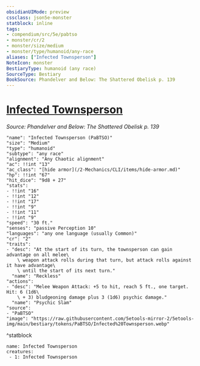 ```yaml
---
obsidianUIMode: preview
cssclass: json5e-monster
statblock: inline
tags:
- compendium/src/5e/pabtso
- monster/cr/2
- monster/size/medium
- monster/type/humanoid/any-race
aliases: ["Infected Townsperson"]
NoteIcon: monster
BestiaryType: humanoid (any race)
SourceType: Bestiary
BookSource: Phandelver and Below: The Shattered Obelisk p. 139
---
```

# [Infected Townsperson](2-Mechanics/CLI/bestiary/humanoid/infected-townsperson-pabtso.md)
*Source: Phandelver and Below: The Shattered Obelisk p. 139*  

```statblock
"name": "Infected Townsperson (PaBTSO)"
"size": "Medium"
"type": "humanoid"
"subtype": "any race"
"alignment": "Any Chaotic alignment"
"ac": !!int "13"
"ac_class": "[hide armor](/2-Mechanics/CLI/items/hide-armor.md)"
"hp": !!int "67"
"hit_dice": "9d8 + 27"
"stats":
- !!int "16"
- !!int "12"
- !!int "17"
- !!int "9"
- !!int "11"
- !!int "9"
"speed": "30 ft."
"senses": "passive Perception 10"
"languages": "any one language (usually Common)"
"cr": "2"
"traits":
- "desc": "At the start of its turn, the townsperson can gain advantage on all melee\
    \ weapon attack rolls during that turn, but attack rolls against it have advantage\
    \ until the start of its next turn."
  "name": "Reckless"
"actions":
- "desc": "Melee Weapon Attack: +5 to hit, reach 5 ft., one target. Hit: 6 (1d6\
    \ + 3) bludgeoning damage plus 3 (1d6) psychic damage."
  "name": "Psychic Slam"
"source":
- "PaBTSO"
"image": "https://raw.githubusercontent.com/5etools-mirror-2/5etools-img/main/bestiary/tokens/PaBTSO/Infected%20Townsperson.webp"
```
^statblock

```encounter-table
name: Infected Townsperson
creatures:
 - 1: Infected Townsperson
```